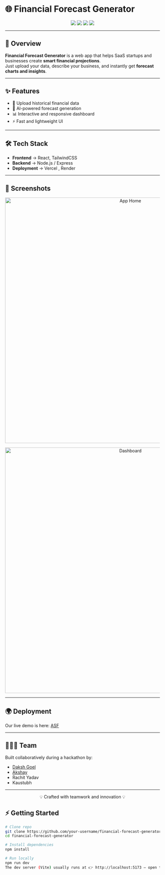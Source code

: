 # 🌐 Financial Forecast Generator

<p align="center">
  <img src="https://img.shields.io/badge/React-20232A?style=for-the-badge&logo=react&logoColor=61DAFB" />
  <img src="https://img.shields.io/badge/TailwindCSS-38B2AC?style=for-the-badge&logo=tailwind-css&logoColor=white" />
  <img src="https://img.shields.io/badge/Node.js-43853D?style=for-the-badge&logo=node.js&logoColor=white" />
  <img src="https://img.shields.io/badge/Deployed%20on-Vercel-black?style=for-the-badge&logo=vercel&logoColor=white" />
</p>

---

## 🚀 Overview
**Financial Forecast Generator** is a web app that helps SaaS startups and businesses create **smart financial projections**.  
Just upload your data, describe your business, and instantly get **forecast charts and insights**.

---

## ✨ Features
- 📂 Upload historical financial data  
- 🤖 AI-powered forecast generation  
- 📊 Interactive and responsive dashboard  
- ⚡ Fast and lightweight UI  

---

## 🛠️ Tech Stack
- **Frontend** → React, TailwindCSS  
- **Backend** → Node.js / Express  
- **Deployment** → Vercel , Render

---

## 📸 Screenshots

<p align="center"> <img src="./assets/screenshot-home.png" alt="App Home" width="800" /> </p> <p align="center"> <img src="./assets/screenshot-dashboard.png" alt="Dashboard" width="800" /> </p>

---

## 🌍 Deployment

Our live demo is here:
[ASF](https://daofrontend-dun.vercel.app/prompt)

---

## 🧑‍🤝‍🧑 Team
Built collaboratively during a hackathon by:  
- [Daksh Goel](https://github.com/Macqueen-95)  
- [Akshay](https://github.com/akshay-R54600H)  
- Rachit Yadav  
- Kaustubh  

---
<p align="center">💡 Crafted with teamwork and innovation 💡</p> 

## ⚡ Getting Started

```bash
# Clone repo
git clone https://github.com/your-username/financial-forecast-generator.git
cd financial-forecast-generator

# Install dependencies
npm install

# Run locally
npm run dev
The dev server (Vite) usually runs at 👉 http://localhost:5173 — open that in your browser.

